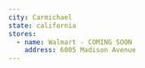 ```yaml
---
city: Carmichael
state: california
stores:
  - name: Walmart - COMING SOON
    address: 6005 Madison Avenue
---
```

